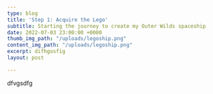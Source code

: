 ```yaml
---
type: blog
title: 'Step 1: Acquire the Lego'
subtitle: Starting the journey to create my Outer Wilds spaceship
date: 2022-07-03 23:00:00 +0000
thumb_img_path: "/uploads/legoship.png"
content_img_path: "/uploads/legoship.png"
excerpt: difhgosfig
layout: post

---
```

dfvgsdfg